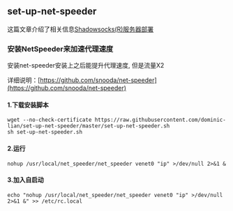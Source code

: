 ## set-up-net-speeder

这篇文章介绍了相关信息[Shadowsocks(R)服务器部署](https://www.dominic-lian.space/?p=115)

### 安装NetSpeeder来加速代理速度
安装net-speeder安装上之后能提升代理速度, 但是流量X2

详细说明：[https://github.com/snooda/net-speeder](https://github.com/snooda/net-speeder)
#### 1.下载安装脚本
```
wget --no-check-certificate https://raw.githubusercontent.com/dominic-lian/set-up-net-speeder/master/set-up-net-speeder.sh
sh set-up-net-speeder.sh
```

#### 2.运行
```
nohup /usr/local/net_speeder/net_speeder venet0 "ip" >/dev/null 2>&1 &
```

#### 3.加入自启动
```
echo "nohup /usr/local/net_speeder/net_speeder venet0 "ip" >/dev/null 2>&1 &" >> /etc/rc.local
```
